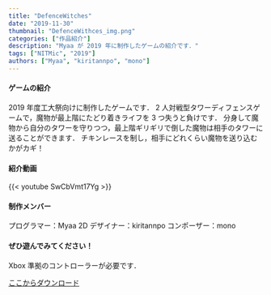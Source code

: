```yaml
---
title: "DefenceWitches"
date: "2019-11-30"
thumbnail: "DefenceWithces_img.png"
categories: ["作品紹介"]
description: "Myaa が 2019 年に制作したゲームの紹介です．"
tags: ["NITMic", "2019"]
authors: ["Myaa", "kiritannpo", "mono"]
---
```


#### ゲームの紹介

2019 年度工大祭向けに制作したゲームです．
2 人対戦型タワーディフェンスゲームで，魔物が最上階にたどり着きライフを 3 つ失うと負けです．
分身して魔物から自分のタワーを守りつつ，最上階ギリギリで倒した魔物は相手のタワーに送ることができます．
チキンレースを制し，相手にどれくらい魔物を送り込むかがカギ！

#### 紹介動画

{{< youtube SwCbVmt17Yg >}}

#### 制作メンバー

プログラマー：Myaa
2D デザイナー：kiritannpo
コンポーザー：mono

#### ぜひ遊んでみてください！

Xbox 準拠のコントローラーが必要です．

[ここからダウンロード](https://drive.google.com/drive/folders/1Cx2Jsq3Kw7P_VUZQigbCB7fyqb4GETcb?usp=sharing)
